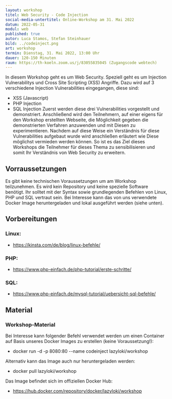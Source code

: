 ```yaml
---
layout: workshop
titel: Web Security - Code Injection
social-media-untertitel: Online-Workshop am 31. Mai 2022
datum: 2022-05-31
modul: web
published: true
autor: Luca Stamos, Stefan Steinhauer
bild: ../codeinject.png
art: workshop
termin: Dienstag, 31. Mai 2022, 13:00 Uhr
dauer: 120-150 Minuten
raum: https://th-koeln.zoom.us/j/83055835045 (Zugangscode webtech) 
---
```


In diesem Workshop geht es um Web Security. Speziell geht es um Injection Vulnerabilitys und Cross Site Scripting (XSS) Angriffe.
Dazu wird auf 3 verschiedene Injection Vulnerabilities eingegangen, diese sind:
- XSS (Javascript)
- PHP Injection
- SQL Injection
Zuerst werden diese drei Vulnerabilities vorgestellt und demonstriert. Anschließend wird den Teilnehmern, auf einer eigens für den Workshop erstellten Webseite, die Möglichkeit gegeben die demonstrierten Verfahren anzuwenden und mit Diesen zu experimentieren. 
Nachdem auf diese Weise ein Verständnis für diese Vulnerabilities aufgebaut wurde wird anschließen erläutert wie Diese möglichst vermieden werden können.
So ist es das Ziel dieses Workshops die Teilnehmer für dieses Thema zu sensibilisieren und somit Ihr Verständnis von Web Security zu erweitern.


## Vorraussetzungen

Es gibt keine technischen Voraussetzungen um am Workshop teilzunehmen. Es wird kein Repository und keine spezielle Software benötigt. Ihr solltet mit der Syntax sowie grundlegenden Befehlen von Linux, PHP und SQL vertraut sein.
Bei Interesse kann das von uns verwendete Docker Image heruntergeladen und lokal ausgeführt werden (siehe unten). 

## Vorbereitungen

### Linux:

- https://kinsta.com/de/blog/linux-befehle/


### PHP:

- https://www.php-einfach.de/php-tutorial/erste-schritte/

### SQL:

- https://www.php-einfach.de/mysql-tutorial/uebersicht-sql-befehle/


## Material


### Workshop-Material

Bei Interesse kann folgender Befehl verwendet werden um einen Container auf Basis unseres Docker Images zu erstellen (keine Voraussetzung!):
- docker run -d -p 8080:80 --name codeinject lazyloki/workshop 

Alternativ kann das Image auch nur heruntergeladen werden:
- docker pull lazyloki/workshop

Das Image befindet sich im offiziellen Docker Hub:
- https://hub.docker.com/repository/docker/lazyloki/workshop
